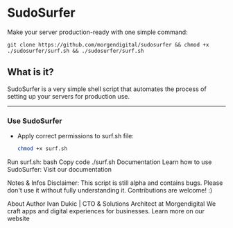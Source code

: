 # SudoSurfer
Make your server production-ready with one simple command:
```
git clone https://github.com/morgendigital/sudosurfer && chmod +x ./sudosurfer/surf.sh && ./sudosurfer/surf.sh
```
## What is it?
SudoSurfer is a very simple shell script that automates the process of setting up your servers for production use. 

---

### Use SudoSurfer
- Apply correct permissions to surf.sh file:
  ```bash
  chmod +x surf.sh
Run surf.sh:
bash
Copy code
./surf.sh
Documentation
Learn how to use SudoSurfer:
Visit our documentation

Notes & Infos
Disclaimer:
This script is still alpha and contains bugs.
Please don't use it without fully understanding it.
Contributions are welcome! :)

About Author
Ivan Dukic | CTO & Solutions Architect at Morgendigital
We craft apps and digital experiences for businesses.
Learn more on our website

